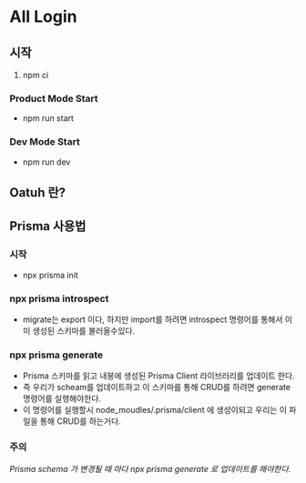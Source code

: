 # All Login

## 시작

1. npm ci

### Product Mode Start

- npm run start

### Dev Mode Start

- npm run dev

## Oatuh 란?

## Prisma 사용법

### 시작

- npx prisma init

### npx prisma introspect

- migrate는 export 이다, 하지만 import를 하려면 introspect 명령어를 통해서 이미 생성된 스키마를 불러올수있다.

### npx prisma generate

- Prisma 스키마를 읽고 내붕에 생성된 Prisma Client 라이브러리를 업데이트 한다.
- 즉 우리가 scheam를 업데이트하고 이 스키마를 통해 CRUD를 하려면 generate 명령어를 실행해야한다.
- 이 명령어를 실행할시 node_moudles/.prisma/client 에 생성이되고 우리는 이 파일을 통해 CRUD를 하는거다.

### 주의

_Prisma schema 가 변경될 때 마다 npx prisma generate 로 업데이트를 해야한다._
